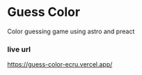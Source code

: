 # Guess Color

Color guessing game using astro and preact

### live url

https://guess-color-ecru.vercel.app/

